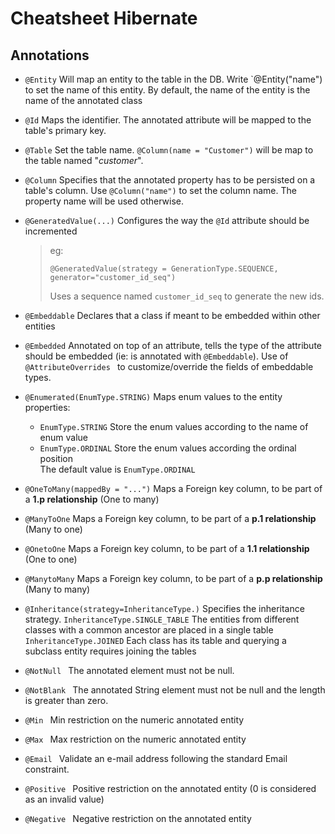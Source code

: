 # Cheatsheet Hibernate
## Annotations
 - `@Entity`
 Will map an entity to the table in the DB. 
 Write `@Entity("name") to set the name of this entity.
 By default, the name of the entity is the name of the annotated class
 - `@Id`
 Maps the identifier.
 The annotated attribute will be mapped to the table's primary key.
 
 - `@Table`
 Set the table name. `@Column(name = "Customer")` will be map to the table named "*customer*".
 - `@Column`
 Specifies that the annotated property has to be persisted on a table's column.
 Use `@Column("name")` to set the column name. The property name will be used otherwise.
 - `@GeneratedValue(...)`
 Configures the way the `@Id` attribute should be incremented
   > eg:
   > ```
   > @GeneratedValue(strategy = GenerationType.SEQUENCE, generator="customer_id_seq")
   > ```
   > Uses a sequence named `customer_id_seq` to generate the new ids.
 - `@Embeddable`
 Declares that a class if meant to be embedded within other entities
 - `@Embedded`
 Annotated on top of an attribute, tells the type of the attribute should be embedded (ie: is annotated with `@Embeddable`).
 Use of `@AttributeOverrides ` to customize/override the fields of embeddable types.
 
 - `@Enumerated(EnumType.STRING)`
   Maps enum values to the entity properties:
      - `EnumType.STRING` Store the enum values according to the name of enum value
      - `EnumType.ORDINAL` Store the enum values  according the ordinal position   
   The default value is `EnumType.ORDINAL`
 - `@OneToMany(mappedBy = "...")`
 Maps a Foreign key column, to be part of a **1.p relationship** (One to many)
 
 - `@ManyToOne`
 Maps a Foreign key column, to be part of a **p.1 relationship** (Many to one)
 - `@OnetoOne`
 Maps a Foreign key column, to be part of a **1.1 relationship** (One to one)
 - `@ManytoMany`
 Maps a Foreign key column, to be part of a **p.p relationship** (Many to many)
 - `@Inheritance(strategy=InheritanceType.)`
 Specifies the inheritance strategy.
 `InheritanceType.SINGLE_TABLE` The entities from different classes with a common ancestor are placed in a single table 
 `InheritanceType.JOINED` Each class has its table and querying a subclass entity requires joining the tables
 - `@NotNull `
 The annotated element must not be null.
 - `@NotBlank `
 The annotated String element must not be null and the length is greater than zero.
 - `@Min `
 Min restriction on the numeric annotated entity
 - `@Max `
 Max restriction on the numeric annotated entity
 - `@Email `
 Validate an e-mail address following the standard Email constraint.
 - `@Positive `
 Positive restriction on the annotated entity (0 is considered as an invalid value)
 - `@Negative `
 Negative restriction on the annotated entity
